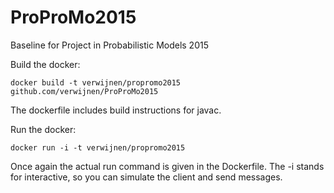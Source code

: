# ProProMo2015
Baseline for Project in Probabilistic Models 2015

Build the docker:

    docker build -t verwijnen/propromo2015 github.com/verwijnen/ProProMo2015

The dockerfile includes build instructions for javac.

Run the docker:

    docker run -i -t verwijnen/propromo2015

Once again the actual run command is given in the Dockerfile.
The -i stands for interactive, so you can simulate the client and send messages.
